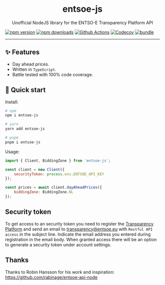 <h1 align="center">
    entsoe-js
</h1>
<p align="center">
    Unofficial NodeJS library for the ENTSO-E Transparency Platform API
</p>

[![npm version][npm-version-src]][npm-version-href]
[![npm downloads][npm-downloads-src]][npm-downloads-href]
[![Github Actions][github-actions-src]][github-actions-href]
[![Codecov][codecov-src]][codecov-href]
[![bundle][bundle-src]][bundle-href]

---

## ✨ Features

-   Day ahead prices.
-   Written in `TypeScript`.
-   Battle tested with 100% code coverage.

## 🚀 Quick start

Install:

```bash
# npm
npm i entsoe-js

# yarn
yarn add entsoe-js

# pnpm
pnpm i entsoe-js
```

Usage:

```js
import { Client, BiddingZone } from 'entsoe-js';

const client = new Client({
    securityToken: process.env.ENTSOE_API_KEY
});

const prices = await client.dayAheadPrices({
    biddingZone: BiddingZone.NL
});
```

## Security token

To get access to an security token you need to register the [Transparency Platform](https://transparency.entsoe.eu/dashboard/show) and send an email to transparency@entsoe.eu with `Restful API access` in the subject line. Indicate the email address you entered during registration in the email body. When granted access there will be an option to generate a security token under account settings.

## Thanks

Thanks to Robin Hansson for his work and inspiration: https://github.com/rabinage/entsoe-api-node

<!-- Badges -->

[npm-version-src]: https://img.shields.io/npm/v/entsoe-js?style=flat-square
[npm-version-href]: https://npmjs.com/package/entsoe-js
[npm-downloads-src]: https://img.shields.io/npm/dm/entsoe-js?style=flat-square
[npm-downloads-href]: https://npmjs.com/package/entsoe-js
[github-actions-src]: https://img.shields.io/github/workflow/status/robinvw1/entsoe-js/ci/main?style=flat-square
[github-actions-href]: https://github.com/robinvw1/entsoe-js/actions?query=workflow%3Aci
[codecov-src]: https://img.shields.io/codecov/c/gh/robinvw1/entsoe-js/main?style=flat-square
[codecov-href]: https://codecov.io/gh/robinvw1/entsoe-js
[bundle-src]: https://img.shields.io/bundlephobia/minzip/entsoe-js?style=flat-square
[bundle-href]: https://bundlephobia.com/result?p=entsoe-js
